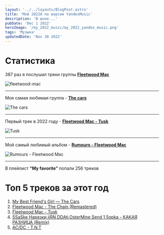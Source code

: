 ```yaml
---
layout: '../../layouts/BlogPost.astro'
title: 'Мой 2022й по версии YandexMusic'
description: 'В шоке...'
pubDate: 'Dec 1 2022'
heroImage: '/my_2022_music/my_2022_yandex_music.png'
tags: 'Музыка'
updatedDate: 'Nov 30 2022'
---
```


# Статистика

387 раз я послушал треки группы **[Fleetwood Mac](https://www.fleetwoodmac.com/music)**

![fleetwood-mac](/my_2022_music/fleetwood-mac.jpg)

---

Моя самая любимая группа - **[The cars](https://www.thecars.org/)**

![The cars](/my_2022_music/The-cars.jpg)

---

Первый трек в 2022 году - **[Fleetwood Mac - Tusk](https://www.fleetwoodmac.com/album/tusk)**

![Tusk](/my_2022_music/Tusk.jpg)

---

Мой самый любимый альбом - **[Rumours - Fleetwood Mac]()**

![Rumours - Fleetwood Mac](/my_2022_music/Fleetwood-mac-rumours.jpg)

---

В плейлист **“My favorite”** попали 256 треков

# Топ 5 треков за этот год

1. [My Best Friend's Girl — The Cars](/public/my_2022_music/The_Cars_-_My_Best_Friend's_Girl.mp3)
2. [Fleetwood Mac - The Chain (Remastered)](</public/my_2022_music/Fleetwood_Mac_-_The_Chain_(Remastered).mp3>)
3. [Fleetwood Mac - Tusk](</public/my_2022_music/Fleetwood_Mac_-_Tusk_(7_19_79).mp3>)
4. [SSaSke Нарезки,iiRN,DDAti,OsterMine,Send 1,5opka - КАКАЯ РАЗНИЦА (Remix)](</public/my_2022_music/SSaSke_Нарезки,iiRN,DDAti,OsterMine,Send_1,5opka_-_КАКАЯ_РАЗНИЦА_(Remix).mp3>)
5. [AC/DC - T.N.T](/public/my_2022_music/AC_DC_-_T_N_T.mp3)
